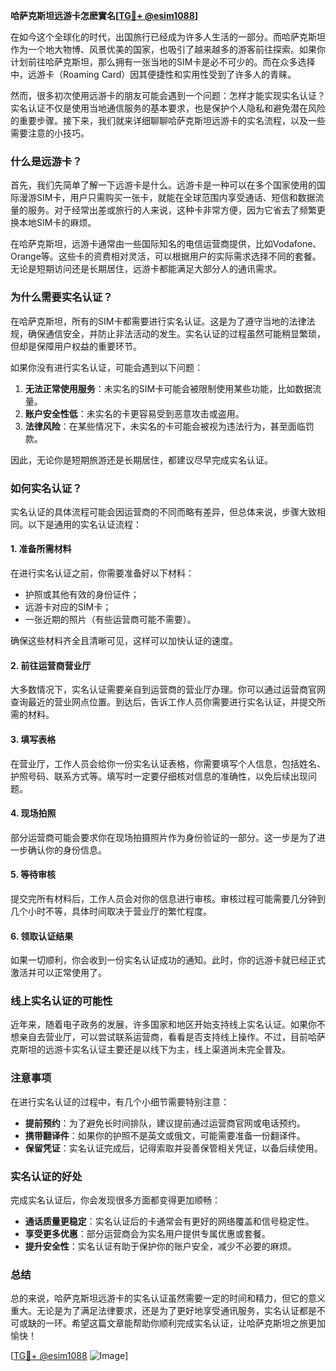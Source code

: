 **哈萨克斯坦远游卡怎麽實名[[TG💪+ @esim1088](https://t.me/s/esim1088)]**

在如今这个全球化的时代，出国旅行已经成为许多人生活的一部分。而哈萨克斯坦作为一个地大物博、风景优美的国家，也吸引了越来越多的游客前往探索。如果你计划前往哈萨克斯坦，那么拥有一张当地的SIM卡是必不可少的。而在众多选择中，远游卡（Roaming Card）因其便捷性和实用性受到了许多人的青睐。

然而，很多初次使用远游卡的朋友可能会遇到一个问题：怎样才能实现实名认证？实名认证不仅是使用当地通信服务的基本要求，也是保护个人隐私和避免潜在风险的重要步骤。接下来，我们就来详细聊聊哈萨克斯坦远游卡的实名流程，以及一些需要注意的小技巧。

### **什么是远游卡？**
首先，我们先简单了解一下远游卡是什么。远游卡是一种可以在多个国家使用的国际漫游SIM卡，用户只需购买一张卡，就能在全球范围内享受通话、短信和数据流量的服务。对于经常出差或旅行的人来说，这种卡非常方便，因为它省去了频繁更换本地SIM卡的麻烦。

在哈萨克斯坦，远游卡通常由一些国际知名的电信运营商提供，比如Vodafone、Orange等。这些卡的资费相对灵活，可以根据用户的实际需求选择不同的套餐。无论是短期访问还是长期居住，远游卡都能满足大部分人的通讯需求。

### **为什么需要实名认证？**
在哈萨克斯坦，所有的SIM卡都需要进行实名认证。这是为了遵守当地的法律法规，确保通信安全，并防止非法活动的发生。实名认证的过程虽然可能稍显繁琐，但却是保障用户权益的重要环节。

如果你没有进行实名认证，可能会遇到以下问题：
1. **无法正常使用服务**：未实名的SIM卡可能会被限制使用某些功能，比如数据流量。
2. **账户安全性低**：未实名的卡更容易受到恶意攻击或盗用。
3. **法律风险**：在某些情况下，未实名的卡可能会被视为违法行为，甚至面临罚款。

因此，无论你是短期旅游还是长期居住，都建议尽早完成实名认证。

### **如何实名认证？**
实名认证的具体流程可能会因运营商的不同而略有差异，但总体来说，步骤大致相同。以下是通用的实名认证流程：

#### **1. 准备所需材料**
在进行实名认证之前，你需要准备好以下材料：
- 护照或其他有效的身份证件；
- 远游卡对应的SIM卡；
- 一张近期的照片（有些运营商可能不需要）。

确保这些材料齐全且清晰可见，这样可以加快认证的速度。

#### **2. 前往运营商营业厅**
大多数情况下，实名认证需要亲自到运营商的营业厅办理。你可以通过运营商官网查询最近的营业网点位置。到达后，告诉工作人员你需要进行实名认证，并提交所需的材料。

#### **3. 填写表格**
在营业厅，工作人员会给你一份实名认证表格，你需要填写个人信息，包括姓名、护照号码、联系方式等。填写时一定要仔细核对信息的准确性，以免后续出现问题。

#### **4. 现场拍照**
部分运营商可能会要求你在现场拍摄照片作为身份验证的一部分。这一步是为了进一步确认你的身份信息。

#### **5. 等待审核**
提交完所有材料后，工作人员会对你的信息进行审核。审核过程可能需要几分钟到几个小时不等，具体时间取决于营业厅的繁忙程度。

#### **6. 领取认证结果**
如果一切顺利，你会收到一份实名认证成功的通知。此时，你的远游卡就已经正式激活并可以正常使用了。

### **线上实名认证的可能性**
近年来，随着电子政务的发展，许多国家和地区开始支持线上实名认证。如果你不想亲自去营业厅，可以尝试联系运营商，看看是否支持线上操作。不过，目前哈萨克斯坦的远游卡实名认证主要还是以线下为主，线上渠道尚未完全普及。

### **注意事项**
在进行实名认证的过程中，有几个小细节需要特别注意：
- **提前预约**：为了避免长时间排队，建议提前通过运营商官网或电话预约。
- **携带翻译件**：如果你的护照不是英文或俄文，可能需要准备一份翻译件。
- **保留凭证**：实名认证完成后，记得索取并妥善保管相关凭证，以备后续使用。

### **实名认证的好处**
完成实名认证后，你会发现很多方面都变得更加顺畅：
- **通话质量更稳定**：实名认证后的卡通常会有更好的网络覆盖和信号稳定性。
- **享受更多优惠**：部分运营商会为实名用户提供专属优惠或套餐。
- **提升安全性**：实名认证有助于保护你的账户安全，减少不必要的麻烦。

### **总结**
总的来说，哈萨克斯坦远游卡的实名认证虽然需要一定的时间和精力，但它的意义重大。无论是为了满足法律要求，还是为了更好地享受通讯服务，实名认证都是不可或缺的一环。希望这篇文章能帮助你顺利完成实名认证，让哈萨克斯坦之旅更加愉快！

[[TG💪+ @esim1088](https://t.me/s/esim1088) ![Image](https://i.postimg.cc/4NQfJmqS/Snipaste-2025-05-13-00-14-12.png)]